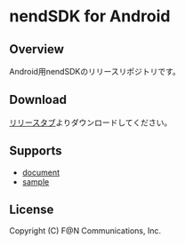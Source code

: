 # nendSDK for Android

## Overview

Android用nendSDKのリリースリポジトリです。

## Download

[リリースタブ](https://github.com/fan-ADN/nendSDK-Android-pub/releases)よりダウンロードしてください。

## Supports

* [document](https://github.com/fan-ADN/nendSDK-Android/wiki)
* [sample](https://github.com/fan-ADN/nendSDK-Android)

## License

Copyright (C) F@N Communications, Inc.
